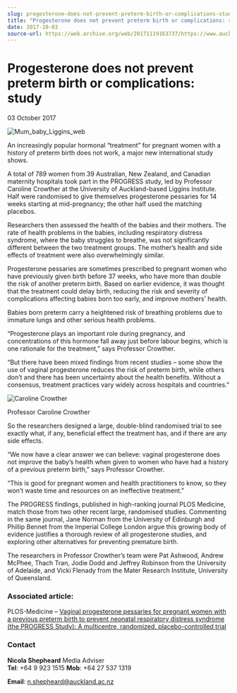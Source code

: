 ```yaml
---
slug: progesterone-does-not-prevent-preterm-birth-or-complications-study
title: "Progesterone does not prevent preterm birth or complications: study"
date: 2017-10-03
source-url: https://web.archive.org/web/20171119163737/https://www.auckland.ac.nz/en/about/news-events-and-notices/news/news-2017/10/progesterone-does-not-prevent-preterm-birth-or-complications-study.html
---
```

Progesterone does not prevent preterm birth or complications: study
===================================================================

03 October 2017

![Mum_baby_Liggins_web](https://www.auckland.ac.nz/en/about/news-events-and-notices/news/news-2017/10/progesterone-does-not-prevent-preterm-birth-or-complications-study/_jcr_content/par/textimage/image.img.jpg/1506978601258.jpg "Mum_baby_Liggins_web")

An increasingly popular hormonal “treatment” for pregnant women with a history of preterm birth does not work, a major new international study shows.

A total of 789 women from 39 Australian, New Zealand, and Canadian maternity hospitals took part in the PROGRESS study, led by Professor Caroline Crowther at the University of Auckland-based Liggins Institute. Half were randomised to give themselves progesterone pessaries for 14 weeks starting at mid-pregnancy; the other half used the matching placebos.

Researchers then assessed the health of the babies and their mothers. The rate of health problems in the babies, including respiratory distress syndrome, where the baby struggles to breathe, was not significantly different between the two treatment groups. The mother’s health and side effects of treatment were also overwhelmingly similar.

Progesterone pessaries are sometimes prescribed to pregnant women who have previously given birth before 37 weeks, who have more than double the risk of another preterm birth. Based on earlier evidence, it was thought that the treatment could delay birth, reducing the risk and severity of complications affecting babies born too early, and improve mothers’ health.

Babies born preterm carry a heightened risk of breathing problems due to immature lungs and other serious health problems.

“Progesterone plays an important role during pregnancy, and concentrations of this hormone fall away just before labour begins, which is one rationale for the treatment,” says Professor Crowther.

“But there have been mixed findings from recent studies – some show the use of vaginal progesterone reduces the risk of preterm birth, while others don’t and there has been uncertainty about the health benefits. Without a consensus, treatment practices vary widely across hospitals and countries."

![Caroline Crowther](https://www.auckland.ac.nz/en/about/news-events-and-notices/news/news-2017/10/progesterone-does-not-prevent-preterm-birth-or-complications-study/_jcr_content/par/textimage_0/image.img.jpg/1506977966539.jpg "Caroline Crowther")

Professor Caroline Crowther

So the researchers designed a large, double-blind randomised trial to see exactly what, if any, beneficial effect the treatment has, and if there are any side effects.

“We now have a clear answer we can believe: vaginal progesterone does not improve the baby’s health when given to women who have had a history of a previous preterm birth,” says Professor Crowther.

“This is good for pregnant women and health practitioners to know, so they won’t waste time and resources on an ineffective treatment.”

The PROGRESS findings, published in high-ranking journal PLOS Medicine, match those from two other recent large, randomised studies. Commenting in the same journal, Jane Norman from the University of Edinburgh and Phillip Bennet from the Imperial College London argue this growing body of evidence justifies a thorough review of all progesterone studies, and exploring other alternatives for preventing premature birth.

The researchers in Professor Crowther’s team were Pat Ashwood, Andrew McPhee, Thach Tran, Jodie Dodd and Jeffrey Robinson from the University of Adelaide, and Vicki Flenady from the Mater Research Institute, University of Queensland.

### **Associated article:**

PLOS-Medicine – [Vaginal progesterone pessaries for pregnant women with a previous preterm birth to prevent neonatal respiratory distress syndrome (the PROGRESS Study): A multicentre, randomized, placebo-controlled trial](http://journals.plos.org/plosmedicine/article?id=10.1371/journal.pmed.1002390)

### **Contact**

**Nicola Shepheard** Media Adviser  
**Tel**: +64 9 923 1515 **Mob**: +64 27 537 1319             

**Email**: n.shepheard@auckland.ac.nz